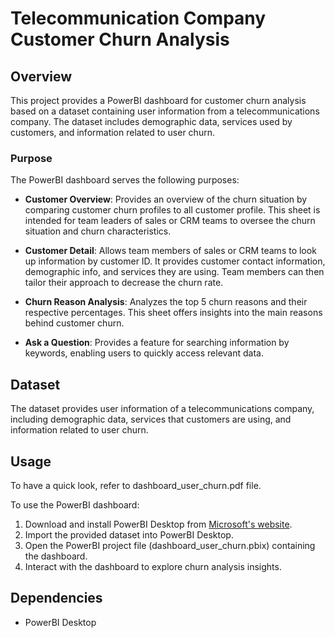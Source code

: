 # Telecommunication Company Customer Churn Analysis

## Overview

This project provides a PowerBI dashboard for customer churn analysis based on a dataset containing user information from a telecommunications company. The dataset includes demographic data, services used by customers, and information related to user churn.

### Purpose

The PowerBI dashboard serves the following purposes:

- **Customer Overview**: Provides an overview of the churn situation by comparing customer churn profiles to all customer profile. This sheet is intended for team leaders of sales or CRM teams to oversee the churn situation and churn characteristics.

- **Customer Detail**: Allows team members of sales or CRM teams to look up information by customer ID. It provides customer contact information, demographic info, and services they are using. Team members can then tailor their approach to decrease the churn rate.

- **Churn Reason Analysis**: Analyzes the top 5 churn reasons and their respective percentages. This sheet offers insights into the main reasons behind customer churn.

- **Ask a Question**: Provides a feature for searching information by keywords, enabling users to quickly access relevant data.

## Dataset

The dataset provides user information of a telecommunications company, including demographic data, services that customers are using, and information related to user churn.

## Usage

To have a quick look, refer to dashboard_user_churn.pdf file.

To use the PowerBI dashboard:

1. Download and install PowerBI Desktop from [Microsoft's website](https://powerbi.microsoft.com/desktop/).
2. Import the provided dataset into PowerBI Desktop.
3. Open the PowerBI project file (dashboard_user_churn.pbix) containing the dashboard.
4. Interact with the dashboard to explore churn analysis insights.

## Dependencies

- PowerBI Desktop
